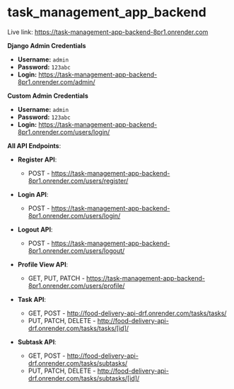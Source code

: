 # task_management_app_backend

Live link: https://task-management-app-backend-8pr1.onrender.com

**Django Admin Credentials** 
- **Username:** `admin`
- **Password:** `123abc`
- **Login:** https://task-management-app-backend-8pr1.onrender.com/admin/

**Custom Admin Credentials**
- **Username:** `admin`
- **Password:** `123abc`
- **Login:** https://task-management-app-backend-8pr1.onrender.com/users/login/

**All API Endpoints**:
  - **Register API**:
    - POST - https://task-management-app-backend-8pr1.onrender.com/users/register/
  - **Login API**:
    - POST - https://task-management-app-backend-8pr1.onrender.com/users/login/
  - **Logout API**:
    - POST - https://task-management-app-backend-8pr1.onrender.com/users/logout/
  - **Profile View API**:
    - GET, PUT, PATCH - https://task-management-app-backend-8pr1.onrender.com/users/profile/

  - **Task API**:
    - GET, POST - http://food-delivery-api-drf.onrender.com/tasks/tasks/
    - PUT, PATCH, DELETE - http://food-delivery-api-drf.onrender.com/tasks/tasks/[id]/
  - **Subtask API**:
    - GET, POST - http://food-delivery-api-drf.onrender.com/tasks/subtasks/
    - PUT, PATCH, DELETE - http://food-delivery-api-drf.onrender.com/tasks/subtasks/[id]/